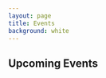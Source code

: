 ```yaml
---
layout: page
title: Events
background: white
---
```

<div class="col-lg-12 text-center">
        <h2 class="section-heading text-uppercase text-muted">Upcoming Events</h2>
</div>
<script src="https://static.elfsight.com/platform/platform.js" data-use-service-core defer></script>
<div class="elfsight-app-46d0c3b9-3db9-4751-b452-915d35e2ae17" data-elfsight-app-lazy></div>

<br/>
<br/>
<br/>
<br/>
<br/>
